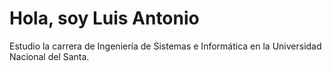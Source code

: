 # Hola, soy Luis Antonio
  Estudio la carrera de Ingeniería de Sistemas e Informática en la Universidad Nacional del Santa.
